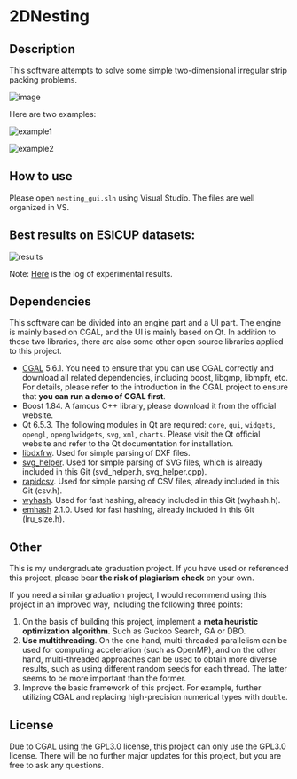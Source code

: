 # 2DNesting
## Description
This software attempts to solve some simple two-dimensional irregular strip packing problems.

![image](https://github.com/user-attachments/assets/3469f341-5c5b-43ee-93db-96521831f84c)

Here are two examples: 

![example1](https://github.com/lryan599/2DNesting/assets/77947703/bc9babaf-d8ee-4fea-a4ad-944ac4ebf495)

![example2](https://github.com/lryan599/2DNesting/assets/77947703/62cb334d-184d-49cd-b552-52b9766b3761)

## How to use
Please open `nesting_gui.sln` using Visual Studio. The files are well organized in VS.

## Best results on ESICUP datasets:
![results](https://github.com/lryan599/2DNesting/assets/77947703/3cbc7f79-6b2b-463c-9473-8f5c38939c82)

Note: [Here](https://github.com/lryan599/2DNesting/tree/main/records) is the log of experimental results.

## Dependencies
This software can be divided into an engine part and a UI part. The engine is mainly based on CGAL, and the UI is mainly based on Qt. In addition to these two libraries, there are also some other open source libraries applied to this project.

- [CGAL](https://github.com/CGAL/cgal) 5.6.1. You need to ensure that you can use CGAL correctly and download all related dependencies, including boost, libgmp, libmpfr, etc. For details, please refer to the introduction in the CGAL project to ensure that **you can run a demo of CGAL first**.
- Boost 1.84. A famous C++ library, please download it from the official website.
- Qt 6.5.3. The following modules in Qt are required: `core`, `gui`, `widgets`, `opengl`, `openglwidgets`, `svg`, `xml`, `charts`. Please visit the Qt official website and refer to the Qt documentation for installation.
- [libdxfrw](https://github.com/LibreCAD/libdxfrw). Used for simple parsing of DXF files.
- [svg_helper](https://github.com/sorrowfeng/svgHelper). Used for simple parsing of SVG files, which is already included in this Git (svd_helper.h, svg_helper.cpp).
- [rapidcsv](https://github.com/d99kris/rapidcsv). Used for simple parsing of CSV files, already included in this Git (csv.h).
- [wyhash](https://github.com/wangyi-fudan/wyhash). Used for fast hashing, already included in this Git (wyhash.h).
- [emhash](https://github.com/ktprime/emhash) 2.1.0. Used for fast hashing, already included in this Git (lru_size.h).

## Other
This is my undergraduate graduation project. If you have used or referenced this project, please bear **the risk of plagiarism check** on your own.

If you need a similar graduation project, I would recommend using this project in an improved way, including the following three points:

1. On the basis of building this project, implement a **meta heuristic optimization algorithm**. Such as Guckoo Search, GA or DBO.
2. **Use multithreading**. On the one hand, multi-threaded parallelism can be used for computing acceleration (such as OpenMP), and on the other hand, multi-threaded approaches can be used to obtain more diverse results, such as using different random seeds for each thread. The latter seems to be more important than the former.
3. Improve the basic framework of this project. For example, further utilizing CGAL and replacing high-precision numerical types with `double`.

## License
Due to CGAL using the GPL3.0 license, this project can only use the GPL3.0 license. There will be no further major updates for this project, but you are free to ask any questions.
